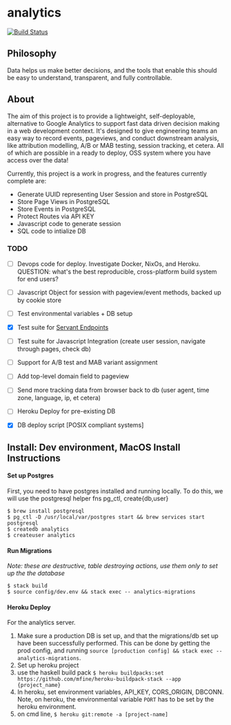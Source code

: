 # analytics
[![Build Status](https://travis-ci.org/adamwespiser/analytics.svg?branch=master)](https://travis-ci.org/adamwespiser/analytics)



## Philosophy
Data helps us make better decisions, and the tools that enable this should be easy to understand, transparent, and fully controllable.

##  About
The aim of this project is to provide a lightweight, self-deployable, alternative to Google Analytics to support fast data driven decision making in a web development context.
It's designed to give engineering teams an easy way to record events, pageviews, and conduct downstream analysis, like attribution modelling, A/B or MAB testing, session tracking, et cetera.
All of which are possible in a ready to deploy, OSS system where you have access over the data!

Currently, this project is a work in progress, and the features currently complete are:
 - Generate UUID representing User Session and store in PostgreSQL
 - Store Page Views in PostgreSQL
 - Store Events in PostgreSQL
 - Protect Routes via API KEY
 - Javascript code to generate session
 - SQL code to intialize DB

### TODO
- [ ] Devops code for deploy. Investigate Docker, NixOs, and Heroku. QUESTION: what's the best reproducible, cross-platform build system for end users?
- [ ] Javascript Object for session with pageview/event methods, backed up by cookie store
- [ ] Test environmental variables + DB setup
- [x] Test suite for [Servant Endpoints](https://docs.servant.dev/en/stable/cookbook/testing/Testing.html)
- [ ] Test suite for Javascript Integration (create user session, navigate through pages, check db)
- [ ] Support for A/B test and MAB variant assignment
- [ ] Add top-level domain field to pageview
- [ ] Send more tracking data from browser back to db (user agent, time zone, language, ip, et cetera)
- [ ] Heroku Deploy for pre-existing DB
- [x] DB deploy script [POSIX compliant systems]


## Install: Dev environment, MacOS Install Instructions
#### Set up Postgres
First, you need to have postgres installed and running locally. To do this, we will use the postgresql helper fns pg_ctl, create{db,user}
```
$ brew install postgresql
$ pg_ctl -D /usr/local/var/postgres start && brew services start postgresql
$ createdb analytics
$ createuser analytics
```
#### Run Migrations
*Note: these are destructive, table destroying actions, use them only to set up the the database*
```
$ stack build
$ source config/dev.env && stack exec -- analytics-migrations
```

#### Heroku Deploy
For the analytics server.
1. Make sure a production DB is set up, and that the migrations/db set up have been successfully performed. This can be done by getting the prod config, and running `source [production config] && stack exec -- analytics-migrations`.
2. Set up heroku project
3. use the haskell build pack `$ heroku buildpacks:set https://github.com/mfine/heroku-buildpack-stack --app {project_name}`
4. In heroku, set environment variables, API_KEY, CORS_ORIGIN, DBCONN. Note, on heroku, the environmental variable `PORT` has to be set by the heroku environment.
5. on cmd line, `$ heroku git:remote -a [project-name]`



